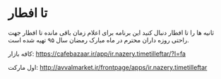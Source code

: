 # تا افطار

ثانیه ها را تا افطار دنبال کنید
این برنامه برای اعلام زمان باقی مانده تا افطار جهت راحتی روزه داران محترم در ماه مبارک رمضان سال ۹۵ تهیه شده است.

کافه بازار:
https://cafebazaar.ir/app/ir.nazery.timetilleftar/?l=fa

اول مارکت:
http://avvalmarket.ir/frontpage/apps/ir.nazery.timetilleftar
